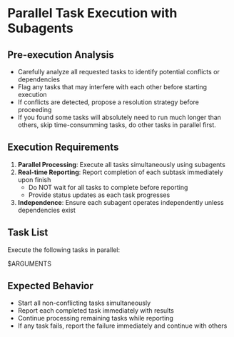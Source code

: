 # Parallel Task Execution with Subagents

## Pre-execution Analysis

- Carefully analyze all requested tasks to identify potential conflicts or dependencies
- Flag any tasks that may interfere with each other before starting execution
- If conflicts are detected, propose a resolution strategy before proceeding
- If you found some tasks will absolutely need to run much longer than others, skip time-consumming tasks, do other tasks in parallel first.

## Execution Requirements

1. **Parallel Processing**: Execute all tasks simultaneously using subagents
2. **Real-time Reporting**: Report completion of each subtask immediately upon finish
   - Do NOT wait for all tasks to complete before reporting
   - Provide status updates as each task progresses
3. **Independence**: Ensure each subagent operates independently unless dependencies exist

## Task List

Execute the following tasks in parallel:

$ARGUMENTS

## Expected Behavior

- Start all non-conflicting tasks simultaneously
- Report each completed task immediately with results
- Continue processing remaining tasks while reporting
- If any task fails, report the failure immediately and continue with others
